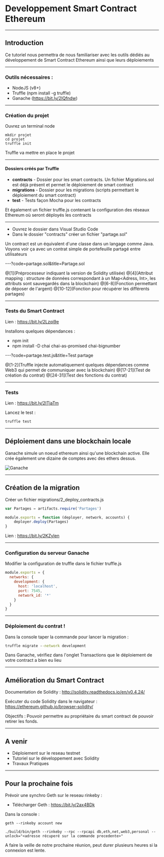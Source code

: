 # Developpement Smart Contract Ethereum

---

## Introduction

Ce tutoriel nous permettra de nous familiariser avec les outils dédiés au développement de Smart Contract Ethereum ainsi que leurs déploiements

---

### Outils nécessaires :

* NodeJS (v8+)
* Truffle (npm install -g truffle)
* Ganache (https://bit.ly/2IQfndw)

---

### Création du projet

Ouvrez un terminal node

```dos
mkdir projet
cd projet 
truffle init
```

Truffle va mettre en place le projet

--- 

#### Dossiers créés par Truffle

* **contracts** - Dossier pour les smart contracts. Un fichier Migrations.sol est déjà présent et permet le déploiement de smart contract
* **migrations** - Dossier pour les migrations (scripts permettant le déploiement du smart contract)
* **test** - Tests façon Mocha pour les contracts

Et également un fichier truffle.js contenant la configuration des réseaux Ethereum où seront déployés les contracts

--- 

* Ouvrez le dossier dans Visual Studio Code
* Dans le dossier "contracts" créer un fichier "partage.sol"

Un contract est un équivalent d'une classe dans un langage comme Java. Voyons voir ça avec un contrat simple de portefeuille partagé entre utilisateurs

---?code=partage.sol&title=Partage.sol

@[1](Préprocesseur indiquant la version de Solidity utilisée)
@[4](Attribut mapping : structure de données correspondant à un Map<Adress, Int>, les attributs sont sauvegardés dans la blockchain)
@[6-8](Fonction permettant de déposer de l'argent)
@[10-12](Fonction pour récupérer les différents partages)

---

### Tests du Smart Contract

Lien : https://bit.ly/2Lzqi9e

Installons quelques dépendances :

* npm init
* npm install -D chai chai-as-promised chai-bignumber

---?code=partage.test.js&title=Test partage

@[1-2](Truffle injecte automatiquement quelques dépendances comme Web3 qui permet de communiquer avec la blockchain)
@[17-21](Test de création du contrat)
@[24-31](Test des fonctions du contrat)

---

### Tests

Lien : https://bit.ly/2ITjaTm

Lancez le test : 
```cmd
truffle test
```

---

## Déploiement dans une blockchain locale

Ganache simule un noeud ethereum ainsi qu'une blockchain active. Elle crée également une dizaine de comptes avec des ethers dessus.

![Ganache](https://cdn-images-1.medium.com/max/800/1*5cApmJQCnFBpYRJ_47emIg.png)


--- 

## Création de la migration

Créer un fichier migrations/2_deploy_contracts.js

```js
var Partages = artifacts.require('Partages')

module.exports = function (deployer, network, accounts) {
    deployer.deploy(Partages)
}
```

Lien : https://bit.ly/2KZylen

---

### Configuration du serveur Ganache

Modifier la configuration de truffle dans le fichier truffle.js

```js
module.exports = {
  networks: {
    development: {
      host: 'localhost',
      port: 7545,
      network_id: '*'
    }
  }
}
```

--- 

### Déploiement du contrat !

Dans la console taper la commande pour lancer la migration :
```cmd
truffle migrate --network development
```

Dans Ganache, vérifiez dans l'onglet Transactions que le déploiement de votre contract a bien eu lieu 

--- 

## Amélioration du Smart Contract

Documentation de Solidity : http://solidity.readthedocs.io/en/v0.4.24/

Exécuter du code Solidity dans le navigateur : https://ethereum.github.io/browser-solidity/

Objectifs : Pouvoir permettre au propriétaire du smart contract de pouvoir retirer les fonds.


--- 

## A venir

* Déploiement sur le reseau testnet
* Tutoriel sur le développement avec Solidity
* Travaux Pratiques 

---

## Pour la prochaine fois 

Prévoir une synchro Geth sur le reseau rinkeby :

* Télécharger Geth : https://bit.ly/2ax4BDk

Dans la console :
```
geth --rinkeby account new

./build/bin/geth --rinkeby --rpc --rpcapi db,eth,net,web3,personal --unlock="<adresse récuperé sur la commande precedente>"
```

A faire la veille de notre prochaine réunion, peut durer plusieurs heures si la connexion est lente.
